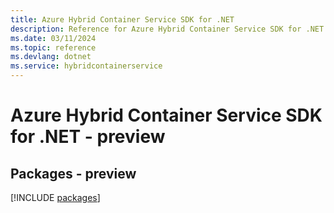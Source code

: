 ```yaml
---
title: Azure Hybrid Container Service SDK for .NET
description: Reference for Azure Hybrid Container Service SDK for .NET
ms.date: 03/11/2024
ms.topic: reference
ms.devlang: dotnet
ms.service: hybridcontainerservice
---
```

# Azure Hybrid Container Service SDK for .NET - preview
## Packages - preview
[!INCLUDE [packages](hybrid-container-service-index.md)]